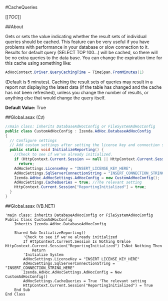 #CacheQueries

[[_TOC_]]

##About

Gets or sets the value indicating whether the result sets of individual queries should be cached. 
This feature can be very useful if you have problems with performance in your database or slow connection to it. 
Results for default query (SELECT TOP 100...) will be cached, so there will be no extra queries to the data base. 
You can change the expiration time for this cache using something like: 
```csharp 
AdHocContext.Driver.QueryCachingTime = TimeSpan.FromMinutes(1) 
``` 
(Default is 5 minutes).
Caching the result sets of queries may result in a report not displaying the latest data (if the table has changed and the cache has not been refreshed), unless you change the number of results, or anything else that would change the query itself.

**Default Value:** True

##Global.asax (C♯)

```csharp
//main class: inherits DatabaseAdHocConfig or FileSystemAdHocConfig
public class CustomAdHocConfig : Izenda.AdHoc.DatabaseAdHocConfig
{
  // Configure settings
  // Add custom settings after setting the license key and connection string by overriding the ConfigureSettings() method
  public static void InitializeReporting() {
    //Check to see if we've already initialized.
    if (HttpContext.Current.Session == null || HttpContext.Current.Session["ReportingInitialized"] != null)
      return;
    AdHocSettings.LicenseKey = "INSERT_LICENSE_KEY_HERE";
    AdHocSettings.SqlServerConnectionString = "INSERT_CONNECTION_STRING_HERE";
    Izenda.AdHoc.AdHocSettings.AdHocConfig = new CustomAdHocConfig();
    AdHocSettings.CacheQueries = true; //The relevant setting
    HttpContext.Current.Session["ReportingInitialized"] = true;
  }
}
```

##Global.asax (VB.NET)

```visualbasic
'main class: inherits DatabaseAdHocConfig or FileSystemAdHocConfig
Public Class CustomAdHocConfig
    Inherits Izenda.AdHoc.DatabaseAdHocConfig

    Shared Sub InitializeReporting()
        'Check to see if we've already initialized
        If HttpContext.Current.Session Is Nothing OrElse HttpContext.Current.Session("ReportingInitialized") IsNot Nothing Then
            Return
        'Initialize System
        AdHocSettings.LicenseKey = "INSERT_LICENSE_KEY_HERE"
        AdHocSettings.SqlServerConnectionString = "INSERT_CONNECTION_STRING_HERE"
        Izenda.AdHoc.AdHocSettings.AdHocConfig = New CustomAdHocConfig()
        AdHocSettings.CacheQueries = True 'The relevant setting
        HttpContext.Current.Session("ReportingInitialized") = True
    End Sub
End Class
```